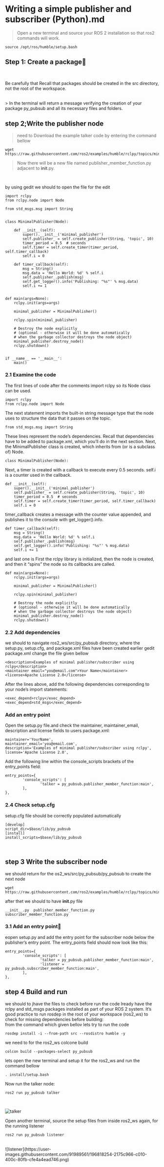 # Writing a simple publisher and subscriber (Python).md
>Open a new terminal and source your ROS 2 installation so that ros2 commands will work.
~~~
source /opt/ros/humble/setup.bash
~~~
## Step 1: Create a package
<br />

Be carefully that Recall that packages should be created in the src directory, not the root of the workspace. 

<br />
> In the terminal will return a message verifying the creation of your package py_pubsub and all its necessary files and folders.

## step 2;Write the publisher node
> need to Download the example talker code by entering the command bellow

~~~
wget https://raw.githubusercontent.com/ros2/examples/humble/rclpy/topics/minimal_publisher/examples_rclpy_minimal_publisher/publisher_member_function.py
~~~
> Now there will be a new file named publisher_member_function.py adjacent to __init__.py.

<br />

by using gedit we should to open the file for the edit 
~~~
import rclpy
from rclpy.node import Node

from std_msgs.msg import String


class MinimalPublisher(Node):

    def __init__(self):
        super().__init__('minimal_publisher')
        self.publisher_ = self.create_publisher(String, 'topic', 10)
        timer_period = 0.5  # seconds
        self.timer = self.create_timer(timer_period, self.timer_callback)
        self.i = 0

    def timer_callback(self):
        msg = String()
        msg.data = 'Hello World: %d' % self.i
        self.publisher_.publish(msg)
        self.get_logger().info('Publishing: "%s"' % msg.data)
        self.i += 1


def main(args=None):
    rclpy.init(args=args)

    minimal_publisher = MinimalPublisher()

    rclpy.spin(minimal_publisher)

    # Destroy the node explicitly
    # (optional - otherwise it will be done automatically
    # when the garbage collector destroys the node object)
    minimal_publisher.destroy_node()
    rclpy.shutdown()


if __name__ == '__main__':
    main()
~~~
### 2.1  Examine the code
The first lines of code after the comments import rclpy so its Node class can be used.
~~~
import rclpy
from rclpy.node import Node
~~~
The next statement imports the built-in string message type that the node uses to structure the data that it passes on the topic.
~~~
from std_msgs.msg import String
~~~
These lines represent the node’s dependencies. Recall that dependencies have to be added to package.xml, which you’ll do in the next section.
Next, the MinimalPublisher class is created, which inherits from (or is a subclass of) Node.
~~~
class MinimalPublisher(Node):
~~~
Next, a timer is created with a callback to execute every 0.5 seconds. self.i is a counter used in the callback.
~~~
def __init__(self):
    super().__init__('minimal_publisher')
    self.publisher_ = self.create_publisher(String, 'topic', 10)
    timer_period = 0.5  # seconds
    self.timer = self.create_timer(timer_period, self.timer_callback)
    self.i = 0
~~~
timer_callback creates a message with the counter value appended, and publishes it to the console with get_logger().info.
~~~
def timer_callback(self):
    msg = String()
    msg.data = 'Hello World: %d' % self.i
    self.publisher_.publish(msg)
    self.get_logger().info('Publishing: "%s"' % msg.data)
    self.i += 1
~~~
and last one is First the rclpy library is initialized, then the node is created, and then it “spins” the node so its callbacks are called.
~~~
def main(args=None):
    rclpy.init(args=args)

    minimal_publisher = MinimalPublisher()

    rclpy.spin(minimal_publisher)

    # Destroy the node explicitly
    # (optional - otherwise it will be done automatically
    # when the garbage collector destroys the node object)
    minimal_publisher.destroy_node()
    rclpy.shutdown()
~~~
### 2.2 Add dependencies
we should to navigate ros2_ws/src/py_pubsub directory, where the setup.py, setup.cfg, and package.xml files have been created earlier 
gedit package.xml change the file given bellow
~~~
<description>Examples of minimal publisher/subscriber using rclpy</description>
<maintainer email="you@email.com">Your Name</maintainer>
<license>Apache License 2.0</license>
~~~
After the lines above, add the following dependencies corresponding to your node’s import statements:
~~~
<exec_depend>rclpy</exec_depend>
<exec_depend>std_msgs</exec_depend>
~~~
### Add an entry point
Open the setup.py file.and check the maintainer, maintainer_email, description and license fields to users  package.xml:
~~~
maintainer='YourName',
maintainer_email='you@email.com',
description='Examples of minimal publisher/subscriber using rclpy',
license='Apache License 2.0',
~~~
Add the following line within the console_scripts brackets of the entry_points field:
~~~
entry_points={
        'console_scripts': [
                'talker = py_pubsub.publisher_member_function:main',
        ],
},
~~~
### 2.4 Check setup.cfg
setup.cfg file should be correctly populated automatically
~~~
[develop]
script_dir=$base/lib/py_pubsub
[install]
install_scripts=$base/lib/py_pubsub
~~~

<br />

## step 3 Write the subscriber node
we should return for the os2_ws/src/py_pubsub/py_pubsub to create the next node
~~~
wget https://raw.githubusercontent.com/ros2/examples/humble/rclpy/topics/minimal_subscriber/examples_rclpy_minimal_subscriber/subscriber_member_function.py
~~~
after thet we should to have __init__.py file 

~~~
__init__.py  publisher_member_function.py  subscriber_member_function.py
~~~

### 3.1 Add an entry point
eopen setup.py and add the entry point for the subscriber node below the publisher’s entry point. The entry_points field should now look like this:
~~~
entry_points={
        'console_scripts': [
                'talker = py_pubsub.publisher_member_function:main',
                'listener = py_pubsub.subscriber_member_function:main',
        ],
},
~~~
## step 4 Build and run
 we should to jhave the files to check before run the code lready have the rclpy and std_msgs packages installed as part of your ROS 2 system.
 It’s good practice to run rosdep in the root of your workspace (ros2_ws) to check for missing dependencies before building:
 <br />
 from the command which given bellov lets try to run the code 
 ~~~
 rosdep install -i --from-path src --rosdistro humble -y
 ~~~
 we need to for the ros2_ws colcone build 
 ~~~
 colcon build --packages-select py_pubsub
 ~~~
 lets open the new terminal and setup it for the ros2_ws and run the command bellow
 ~~~
 . install/setup.bash
 ~~~
 Now run the talker node:
 ~~~
 ros2 run py_pubsub talker
 ~~~
 
 <br />
 
 ![talker](https://user-images.githubusercontent.com/91989561/196817972-2ca3820a-4018-422b-b3f1-347fa00428cb.png)

 Open another terminal, source the setup files from inside ros2_ws again, for the running listener
 ~~~
 ros2 run py_pubsub listener
 ~~~
 
 <br />
 ![listener](https://user-images.githubusercontent.com/91989561/196818254-2175c966-c010-400c-80fb-cfe4a4ead746.png)

 
 
